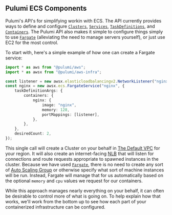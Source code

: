 ## Pulumi ECS Components

Pulumi's API's for simplifying workin with ECS. The API currently provides ways to define and configure [`Clusters`](https://docs.aws.amazon.com/AmazonECS/latest/developerguide/ECS_clusters.html), [`Services`](https://docs.aws.amazon.com/AmazonECS/latest/developerguide/ecs_services.html), [`TaskDefinitions`](https://docs.aws.amazon.com/AmazonECS/latest/developerguide/task_definitions.html), and [`Containers`](https://docs.aws.amazon.com/AmazonECS/latest/developerguide/ECS_instances.html).  The Pulumi API also makes it simple to configure things simply to use [`Fargate`](https://docs.aws.amazon.com/AmazonECS/latest/developerguide/AWS_Fargate.html) (alleviating the need to manage servers yourself), or just use EC2 for the most control.

To start with, here's a simple example of how one can create a Fargate service:

```ts
import * as aws from "@pulumi/aws";
import * as awsx from "@pulumi/aws-infra";

const listener = new awsx.elasticloadbalancingv2.NetworkListener("nginx", { port: 80 });
const nginx = new awsx.ecs.FargateService("nginx", {
    taskDefinitionArgs: {
        containers: {
            nginx: {
                image: "nginx",
                memory: 128,
                portMappings: [listener],
            },
        },
    },
    desiredCount: 2,
});
```

This single call will create a Cluster on your behalf in [The Default VPC](https://github.com/pulumi/pulumi-aws-infra/tree/master/nodejs/aws-infra/ec2#the-default-vpc) for your region.  It will also create an internet-facing [NLB](https://docs.aws.amazon.com/elasticloadbalancing/latest/network/introduction.html) that will listen for connections and route requests appropriate to spawned instances in the cluster.  Because we have used [`Fargate`](https://docs.aws.amazon.com/AmazonECS/latest/developerguide/AWS_Fargate.html), there is no need to create any sort of [Auto Scaling Group](https://docs.aws.amazon.com/autoscaling/ec2/userguide/AutoScalingGroup.html) or otherwise specify what sort of machine instances will be run.  Instead, Fargate will manage that for us automatically based on the optional `memory` and `cpu` values we request for our containers.

While this approach manages nearly everything on your behalf, it can often be desirable to control more of what is going on.  To help explain how that works, we'll work from the bottom up to see how each part of your containerized infrastructure can be configured.


